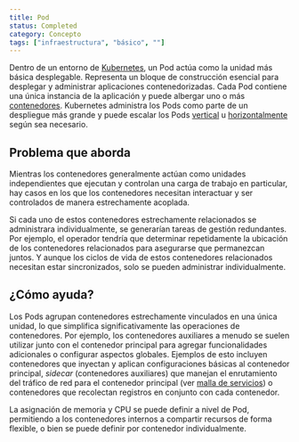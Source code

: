 ```yaml
---
title: Pod
status: Completed
category: Concepto
tags: ["infraestructura", "básico", ""]
---
```


Dentro de un entorno de [Kubernetes](/es/kubernetes/), un Pod actúa como la unidad más básica desplegable. 
Representa un bloque de construcción esencial para desplegar y administrar aplicaciones contenedorizadas. 
Cada Pod contiene una única instancia de la aplicación y puede albergar uno o más [contenedores](/es/container/).
Kubernetes administra los Pods como parte de un despliegue más grande y puede escalar los Pods [vertical](/es/vertical-scaling/) u [horizontalmente](/es/horizontal-scaling/) según sea necesario.

## Problema que aborda

Mientras los contenedores generalmente actúan como unidades independientes que ejecutan y controlan una carga de trabajo en particular,
hay casos en los que los contenedores necesitan interactuar y ser controlados de manera estrechamente acoplada.

Si cada uno de estos contenedores estrechamente relacionados se administrara individualmente, se generarían tareas de gestión redundantes.
Por ejemplo, el operador tendría que determinar repetidamente la ubicación de los contenedores relacionados para asegurarse que permanezcan juntos.
Y aunque los ciclos de vida de estos contenedores relacionados necesitan estar sincronizados, solo se pueden administrar individualmente.


## ¿Cómo ayuda?

Los Pods agrupan contenedores estrechamente vinculados en una única unidad, lo que simplifica significativamente las operaciones de contenedores.
Por ejemplo, los contenedores auxiliares a menudo se suelen utilizar junto con el contenedor principal para agregar funcionalidades adicionales o configurar aspectos globales. 
Ejemplos de esto incluyen contenedores que inyectan y aplican configuraciones básicas al contenedor principal, 
_sidecar_ (contenedores auxiliares) que manejan el enrutamiento del tráfico de red para el contenedor principal (ver [malla de servicios](/es/service-mesh/))
o contenedores que recolectan registros en conjunto con cada contenedor.

La asignación de memoria y CPU se puede definir a nivel de Pod, permitiendo a los contenedores internos a compartir recursos de forma flexible, o bien se puede definir por contenedor individualmente.
